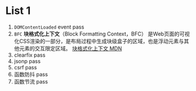 # List 1
1. `DOMContentLoaded` event
pass
2. `BFC`
**块格式化上下文**（Block Formatting Context，BFC） 是Web页面的可视化CSS渲染的一部分，是布局过程中生成块级盒子的区域，也是浮动元素与其他元素的交互限定区域。
[块格式化上下文 MDN](https://developer.mozilla.org/zh-CN/docs/Web/Guide/CSS/Block_formatting_context)
3. clearfix
pass
4. jsonp
pass
5. csrf
pass
6. 函数防抖
pass
7. 函数节流
pass